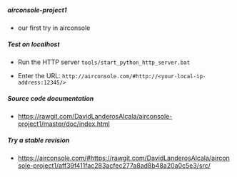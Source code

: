 ##### airconsole-project1
 + our first try in airconsole


##### Test on localhost
- Run the HTTP server
``tools/start_python_http_server.bat ``

- Enter the URL:
`` http://airconsole.com/#http://<your-local-ip-address:12345/> ``

##### Source code documentation
- https://rawgit.com/DavidLanderosAlcala/airconsole-project1/master/doc/index.html

##### Try a stable revision
- https://airconsole.com/#https://rawgit.com/DavidLanderosAlcala/airconsole-project1/aff39f411fac283acfec277a8ad8b48a20a0c5e3/src/
